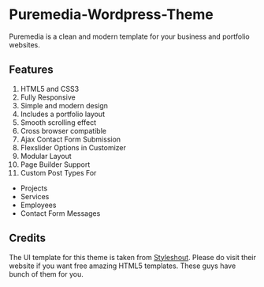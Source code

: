 # Puremedia-Wordpress-Theme
Puremedia is a clean and modern template for your business and portfolio websites.

## Features
1. HTML5 and CSS3
2. Fully Responsive
3. Simple and modern design
4. Includes a portfolio layout
5. Smooth scrolling effect 
6. Cross browser compatible
7. Ajax Contact Form Submission 
8. Flexslider Options in Customizer
9. Modular Layout
10. Page Builder Support
11. Custom Post Types For
  * Projects
  * Services
  * Employees
  * Contact Form Messages


## Credits
The UI template for this theme is taken from [Styleshout](http://www.styleshout.com/free-templates/puremedia/). Please do visit their website if you want free amazing HTML5 templates. These guys have bunch of them for you.

